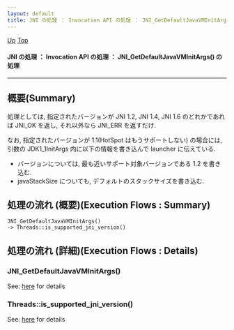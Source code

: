 ```yaml
---
layout: default
title: JNI の処理 ： Invocation API の処理 ： JNI_GetDefaultJavaVMInitArgs() の処理
---
```

[Up](nopXLc6YjR.html) [Top](../index.html)

#### JNI の処理 ： Invocation API の処理 ： JNI_GetDefaultJavaVMInitArgs() の処理

--- 
## 概要(Summary)
処理としては, 指定されたバージョンが JNI 1.2, JNI 1.4, JNI 1.6 のどれかであれば JNI_OK を返し, それ以外なら JNI_ERR を返すだけ.


なお, 指定されたバージョンが 1.1(HotSpot はもうサポートしない) の場合には,
引数の JDK1_1InitArgs 内に以下の情報を書き込んで launcher に伝えている.

  * バージョンについては, 最も近いサポート対象バージョンである 1.2 を書き込む.
  * javaStackSize についても, デフォルトのスタックサイズを書き込む.

## 処理の流れ (概要)(Execution Flows : Summary)
```
JNI_GetDefaultJavaVMInitArgs()
-> Threads::is_supported_jni_version()
```

## 処理の流れ (詳細)(Execution Flows : Details)
### JNI_GetDefaultJavaVMInitArgs()
See: [here](no171195lg.html) for details
### Threads::is_supported_jni_version()
See: [here](no17119Gwm.html) for details






